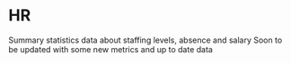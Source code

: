 # HR
Summary statistics data about staffing levels, absence and salary
Soon to be updated with some new metrics and up to date data
